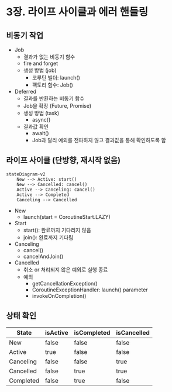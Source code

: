 # 3장. 라이프 사이클과 에러 핸들링
## 비동기 작업
- Job
  - 결과가 없는 비동기 함수
  - fire and forget
  - 생성 방법 (job)
    - 코루틴 빌더: launch()
    - 팩토리 함수: Job()
- Deferred
  - 결과를 반환하는 비동기 함수
  - Job을 확장 (Future, Promise)
  - 생성 방법 (task)
    - async()
  - 결과값 확인
    - await()
    - Job과 달리 예외를 전파하지 않고 결과값을 통해 확인하도록 함
## 라이프 사이클 (단방향, 재시작 없음)
```mermaid
stateDiagram-v2
    New --> Active: start()
    New --> Cancelled: cancel()
    Active --> Canceling: cancel()
    Active --> Completed
    Canceling --> Cancelled
```
- New
  - launch(start = CoroutineStart.LAZY)
- Start
  -  start(): 완료까지 기다리지 않음
  -  join(): 완료까지 기다림
- Canceling
  -  cancel()
  -  cancelAndJoin()
- Cancelled
  - 취소 or 처리되지 않은 예외로 실행 종료
  - 예외 
    - getCancellationException()
    - CoroutineExceptionHandler: launch() parameter
    - invokeOnCompletion()

## 상태 확인
|State|isActive|isCompleted|isCancelled|
|------|---|---|---|
|New|false|false|false|
|Active|true|false|false|
|Canceling|false|false|true|
|Cancelled|false|true|true|
|Completed|false|true|false|

